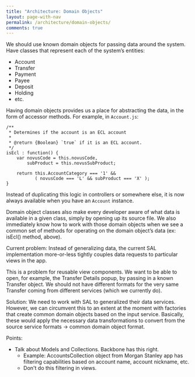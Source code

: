 ```yaml
---
title: "Architecture: Domain Objects"
layout: page-with-nav
permalink: /architecture/domain-objects/
comments: true
---
```


We should use known domain objects for passing data around the system. Have
classes that represent each of the system’s entities:

- Account
- Transfer
- Payment
- Payee
- Deposit
- Holding
- etc.


Having domain objects provides us a place for abstracting the data, in the form
of accessor methods. For example, in `Account.js`:

    /**
     * Determines if the account is an ECL account
     *
     * @return {Boolean} `true` if it is an ECL account.
     */
    isEcl : function() {
        var novusCode = this.novusCode,
            subProduct = this.novusSubProduct;

        return this.AccountCategory === '1' &&
               ( novusCode === 'L' && subProduct === 'X' );
    }


Instead of duplicating this logic in controllers or somewhere else, it is now
always available when you have an `Account` instance.

Domain object classes also make every developer aware of what data is available
in a given class, simply by opening up its source file. We also immediately know
how to work with those domain objects when we see a common set of methods for
operating on the domain object’s data (ex: isEcl() method, above).


Current problem: Instead of generalizing data, the current SAL implementation
more-or-less tightly couples data requests to particular views in the app.

This is a problem for reusable view components. We want to be able to open, for
example, the Transfer Details popup, by passing in a known Transfer object. We
should not have different formats for the very same Transfer coming from
different services (which we currently do).

Solution: We need to work with SAL to generalized their data services. However,
we can circumvent this to an extent at the moment with factories that create
common domain objects based on the input service. Basically, these would apply
the necessary data transformations to convert from the source service formats →
common domain object format.



Points:

- Talk about Models and Collections. Backbone has this right.
  - Example: AccountsCollection object from Morgan Stanley app has filtering
    capabilities based on account name, account nickname, etc.
  - Don't do this filtering in views.